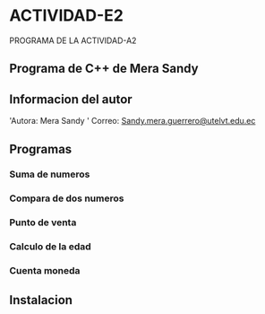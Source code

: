 # ACTIVIDAD-E2
PROGRAMA DE LA ACTIVIDAD-A2
## Programa de C++ de Mera Sandy
## Informacion del autor
'Autora: Mera Sandy
' Correo: Sandy.mera.guerrero@utelvt.edu.ec
## Programas
### Suma de numeros
### Compara de dos numeros
### Punto de venta
### Calculo de la edad
### Cuenta moneda

## Instalacion

